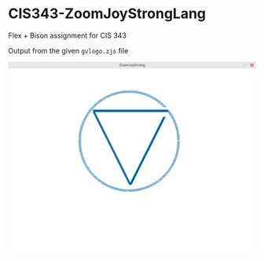 # CIS343-ZoomJoyStrongLang
Flex + Bison assignment for CIS 343



Output from the given `gvlogo.zjs` file

![](./screenshot.png)
